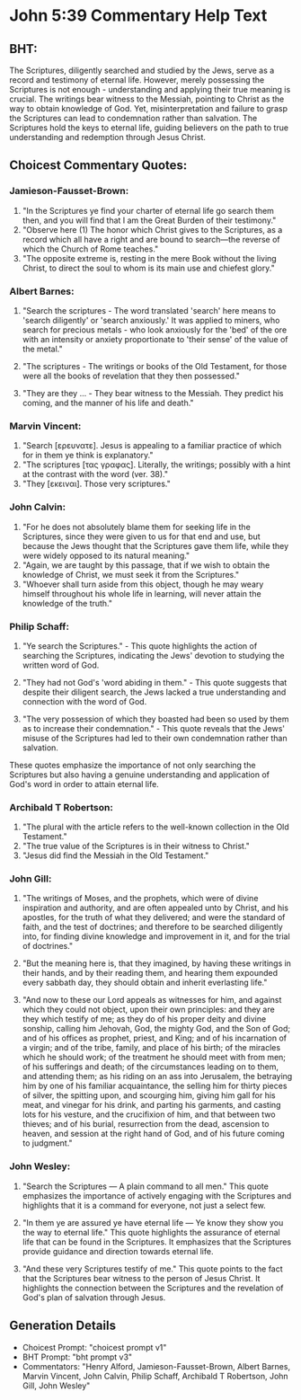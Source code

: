 # John 5:39 Commentary Help Text

## BHT:
The Scriptures, diligently searched and studied by the Jews, serve as a record and testimony of eternal life. However, merely possessing the Scriptures is not enough - understanding and applying their true meaning is crucial. The writings bear witness to the Messiah, pointing to Christ as the way to obtain knowledge of God. Yet, misinterpretation and failure to grasp the Scriptures can lead to condemnation rather than salvation. The Scriptures hold the keys to eternal life, guiding believers on the path to true understanding and redemption through Jesus Christ.

## Choicest Commentary Quotes:
### Jamieson-Fausset-Brown:
1. "In the Scriptures ye find your charter of eternal life go search them then, and you will find that I am the Great Burden of their testimony."
2. "Observe here (1) The honor which Christ gives to the Scriptures, as a record which all have a right and are bound to search—the reverse of which the Church of Rome teaches."
3. "The opposite extreme is, resting in the mere Book without the living Christ, to direct the soul to whom is its main use and chiefest glory."

### Albert Barnes:
1. "Search the scriptures - The word translated 'search' here means to 'search diligently' or 'search anxiously.' It was applied to miners, who search for precious metals - who look anxiously for the 'bed' of the ore with an intensity or anxiety proportionate to 'their sense' of the value of the metal." 

2. "The scriptures - The writings or books of the Old Testament, for those were all the books of revelation that they then possessed."

3. "They are they ... - They bear witness to the Messiah. They predict his coming, and the manner of his life and death."

### Marvin Vincent:
1. "Search [ερευνατε]. Jesus is appealing to a familiar practice of which for in them ye think is explanatory." 
2. "The scriptures [τας γραφας]. Literally, the writings; possibly with a hint at the contrast with the word (ver. 38)." 
3. "They [εκειναι]. Those very scriptures."

### John Calvin:
1. "For he does not absolutely blame them for seeking life in the Scriptures, since they were given to us for that end and use, but because the Jews thought that the Scriptures gave them life, while they were widely opposed to its natural meaning." 
2. "Again, we are taught by this passage, that if we wish to obtain the knowledge of Christ, we must seek it from the Scriptures."
3. "Whoever shall turn aside from this object, though he may weary himself throughout his whole life in learning, will never attain the knowledge of the truth."

### Philip Schaff:
1. "Ye search the Scriptures." - This quote highlights the action of searching the Scriptures, indicating the Jews' devotion to studying the written word of God.

2. "They had not God's 'word abiding in them." - This quote suggests that despite their diligent search, the Jews lacked a true understanding and connection with the word of God.

3. "The very possession of which they boasted had been so used by them as to increase their condemnation." - This quote reveals that the Jews' misuse of the Scriptures had led to their own condemnation rather than salvation.

These quotes emphasize the importance of not only searching the Scriptures but also having a genuine understanding and application of God's word in order to attain eternal life.

### Archibald T Robertson:
1. "The plural with the article refers to the well-known collection in the Old Testament."
2. "The true value of the Scriptures is in their witness to Christ."
3. "Jesus did find the Messiah in the Old Testament."

### John Gill:
1. "The writings of Moses, and the prophets, which were of divine inspiration and authority, and are often appealed unto by Christ, and his apostles, for the truth of what they delivered; and were the standard of faith, and the test of doctrines; and therefore to be searched diligently into, for finding divine knowledge and improvement in it, and for the trial of doctrines." 

2. "But the meaning here is, that they imagined, by having these writings in their hands, and by their reading them, and hearing them expounded every sabbath day, they should obtain and inherit everlasting life."

3. "And now to these our Lord appeals as witnesses for him, and against which they could not object, upon their own principles: and they are they which testify of me; as they do of his proper deity and divine sonship, calling him Jehovah, God, the mighty God, and the Son of God; and of his offices as prophet, priest, and King; and of his incarnation of a virgin; and of the tribe, family, and place of his birth; of the miracles which he should work; of the treatment he should meet with from men; of his sufferings and death; of the circumstances leading on to them, and attending them; as his riding on an ass into Jerusalem, the betraying him by one of his familiar acquaintance, the selling him for thirty pieces of silver, the spitting upon, and scourging him, giving him gall for his meat, and vinegar for his drink, and parting his garments, and casting lots for his vesture, and the crucifixion of him, and that between two thieves; and of his burial, resurrection from the dead, ascension to heaven, and session at the right hand of God, and of his future coming to judgment."

### John Wesley:
1. "Search the Scriptures — A plain command to all men." This quote emphasizes the importance of actively engaging with the Scriptures and highlights that it is a command for everyone, not just a select few.

2. "In them ye are assured ye have eternal life — Ye know they show you the way to eternal life." This quote highlights the assurance of eternal life that can be found in the Scriptures. It emphasizes that the Scriptures provide guidance and direction towards eternal life.

3. "And these very Scriptures testify of me." This quote points to the fact that the Scriptures bear witness to the person of Jesus Christ. It highlights the connection between the Scriptures and the revelation of God's plan of salvation through Jesus.


## Generation Details
- Choicest Prompt: "choicest prompt v1"
- BHT Prompt: "bht prompt v3"
- Commentators: "Henry Alford, Jamieson-Fausset-Brown, Albert Barnes, Marvin Vincent, John Calvin, Philip Schaff, Archibald T Robertson, John Gill, John Wesley"

